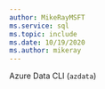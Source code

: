 ```yaml
---
author: MikeRayMSFT
ms.service: sql
ms.topic: include
ms.date: 10/19/2020
ms.author: mikeray
---
```


Azure Data CLI (`azdata`)
